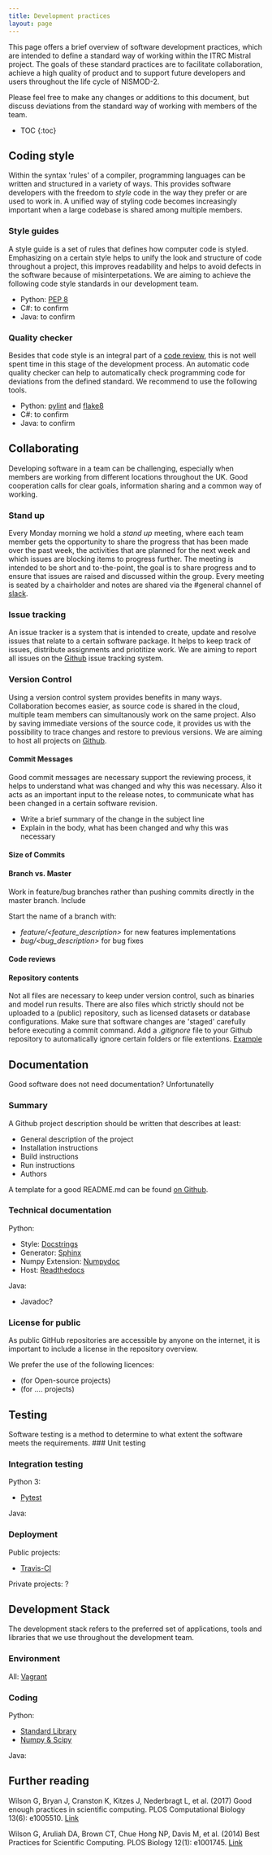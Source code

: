 ```yaml
---
title: Development practices
layout: page
---
```


This page offers a brief overview of software development practices,
which are intended to define a standard way of working within the ITRC Mistral
project. The goals of these standard practices are to facilitate collaboration,
achieve a high quality of product and to support future developers and users
throughout the life cycle of NISMOD-2.

Please feel free to make any changes or additions to this document, but discuss
deviations from the standard way of working with members of the team.

* TOC
{:toc}

## Coding style
Within the syntax 'rules' of a compiler, programming languages can be written
and structured in a variety of ways. This provides software developers with the
freedom to *style* code in the way they prefer or are used to work in. A unified
way of styling code becomes increasingly important when a large codebase is
shared among multiple members.

### Style guides
A style guide is a set of rules that defines how computer code is styled.
Emphasizing on a certain style helps to unify the look and structure of code
throughout a project, this improves readability and helps to avoid defects in
the software because of misinterpetations. We are aiming to achieve the
following code style standards in our development team.

* Python: [PEP 8](www.python.org/dev/peps/pep-0008)
* C#: to confirm
* Java: to confirm

### Quality checker
Besides that code style is an integral part of a [code review](#code-reviews),
this is not well spent time in this stage of the development process. An
automatic code quality checker can help to automatically check programming code
for deviations from the defined standard. We recommend to use the following
tools.

* Python: [pylint](www.pylint.org) and [flake8](http://flake8.pycqa.org/en/latest/)
* C#: to confirm
* Java: to confirm

## Collaborating
Developing software in a team can be challenging, especially when members are
working from different locations throughout the UK. Good cooperation calls for
clear goals, information sharing and a common way of working.

### Stand up
Every Monday morning we hold a *stand up* meeting, where each team member gets
the opportunity to share the progress that has been made over the past week, the
activities that are planned for the next week and which issues are blocking
items to progress further. The meeting is intended to be short and to-the-point,
the goal is to share progress and to ensure that issues are raised and discussed
within the group. Every meeting is seated by a chairholder and notes are shared
via the #general channel of [slack](http://nismod.slack.com/).

### Issue tracking
An issue tracker is a system that is intended to create, update and resolve
issues that relate to a certain software package. It helps to keep track of
issues, distribute assignments and priotitize work. We are aiming to report all
issues on the [Github](www.github.com) issue tracking system.

### Version Control
Using a version control system provides benefits in many ways. Collaboration
becomes easier, as source code is shared in the cloud, multiple team members can
simultanously work on the same project. Also by saving immediate versions of the
source code, it provides us with the possibility to trace changes and restore to
previous versions. We are aiming to host all projects on
[Github](www.github.com).

#### Commit Messages
Good commit messages are necessary support the reviewing process, it helps to
understand what was changed and why this was necessary. Also it acts as an
important input to the release notes, to communicate what has been changed in a
certain software revision.

* Write a brief summary of the change in the subject line
* Explain in the body, what has been changed and why this was necessary

#### Size of Commits

#### Branch vs. Master
Work in feature/bug branches rather than pushing commits directly in the master
branch. Include

Start the name of a branch with:
* *feature/<feature_description>* for new features implementations
* *bug/<bug_description>* for bug fixes

#### Code reviews

#### Repository contents
Not all files are necessary to keep under version control, such as binaries and
model run results. There are also files which strictly should not be uploaded to
a (public) repository, such as licensed datasets or database configurations.
Make sure that software changes are 'staged' carefully before executing a commit
command. Add a *.gitignore* file to your Github repository to automatically
ignore certain folders or file extentions.
[Example](https://github.com/nismod/smif/blob/master/.gitignore)

## Documentation
Good software does not need documentation? Unfortunatelly


### Summary
A Github project description should be written that describes at least:

* General description of the project
* Installation instructions
* Build instructions
* Run instructions
* Authors

A template for a good README.md can be found [on
Github](https://gist.github.com/PurpleBooth/109311bb0361f32d87a2).

### Technical documentation


Python:
* Style: [Docstrings](www.python.org/dev/peps/pep-0257/)
* Generator: [Sphinx](www.sphinx-doc.org)
* Numpy Extension: [Numpydoc](http://pypi.python.org/pypi/numpydoc?)
* Host: [Readthedocs](http://readthedocs.org)

Java:
* Javadoc?

### License for public
As public GitHub repositories are accessible by anyone on the internet, it is
important to include a license in the repository overview.

We prefer the use of the following licences:
* (for Open-source projects)
* (for .... projects)

## Testing
Software testing is a method to determine to what extent the software meets the
requirements. ### Unit testing

### Integration testing

Python 3:
* [Pytest](www.pytest.org)

Java:

### Deployment

Public projects:
* [Travis-CI](www.travis-ci.com)

Private projects: ?


## Development Stack
The development stack refers to the preferred set of applications, tools and
libraries that we use throughout the development team.

### Environment
All: [Vagrant](www.vagrantup.com)

### Coding
Python:
* [Standard Library](https://docs.python.org/3/library/index.html)
* [Numpy & Scipy](https://docs.scipy.org/doc/)

Java:

## Further reading

Wilson G, Bryan J, Cranston K, Kitzes J, Nederbragt L, et al. (2017) Good enough
practices in scientific computing. PLOS Computational Biology 13(6): e1005510.
[Link](https://doi.org/10.1371/journal.pcbi.1005510)

Wilson G, Aruliah DA, Brown CT, Chue Hong NP, Davis M, et al. (2014) Best
Practices for Scientific Computing. PLOS Biology 12(1): e1001745.
[Link](https://doi.org/10.1371/journal.pbio.1001745)
